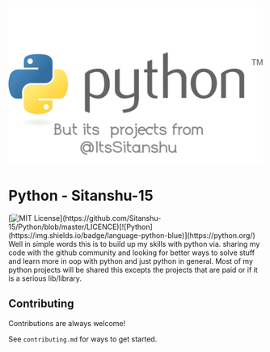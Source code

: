 ![Logo but its more of a joke](https://raw.githubusercontent.com/ItsSitanshu/python/master/.github/trademark.png)
# Python - Sitanshu-15
[![MIT License](https://img.shields.io/apm/l/atomic-design-ui.svg?)](https://github.com/Sitanshu-15/Python/blob/master/LICENCE)[![Python](https://img.shields.io/badge/language-python-blue)](https://python.org/)  
Well in simple words this is to build up my skills with python via. sharing my code with the github community and looking for better ways to solve stuff and learn more in oop with python and just python in general. Most of my python projects will be shared this excepts the projects that are paid or if it is a serious lib/library.

## Contributing

Contributions are always welcome!

See `contributing.md` for ways to get started.
